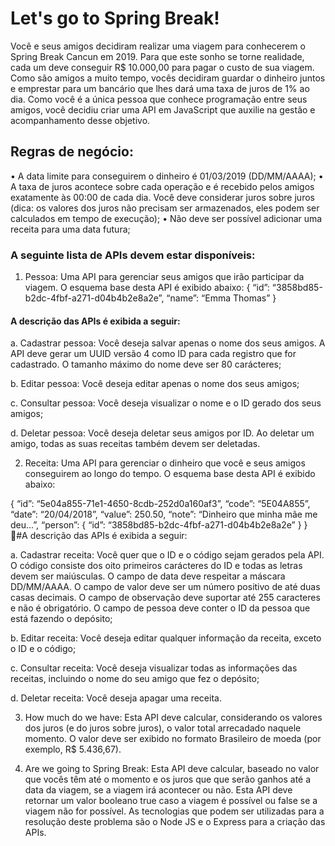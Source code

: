 # Let's go to Spring Break!

Você e seus amigos decidiram realizar uma viagem para conhecerem o Spring Break Cancun em 2019. Para que este sonho se torne realidade, cada um deve conseguir R$ 10.000,00 para pagar o custo de sua viagem. Como são amigos a muito tempo, vocês decidiram guardar o dinheiro juntos e emprestar para um bancário que lhes dará uma taxa de juros de 1% ao dia.
Como você é a única pessoa que conhece programação entre seus amigos, você decidiu criar uma API em JavaScript que auxilie na gestão e acompanhamento desse objetivo.

## Regras de negócio:

• A data limite para conseguirem o dinheiro é 01/03/2019 (DD/MM/AAAA);
• A taxa de juros acontece sobre cada operação e é recebido pelos amigos exatamente às 00:00 de cada dia. Você deve considerar juros sobre juros (dica: os valores dos juros não precisam ser armazenados, eles podem ser calculados em tempo de execução);
• Não deve ser possível adicionar uma receita para uma data futura;

### A seguinte lista de APIs devem estar disponíveis:

1. Pessoa: Uma API para gerenciar seus amigos que irão participar da viagem. O
esquema base desta API é exibido abaixo:
{
“id”: “3858bd85-b2dc-4fbf-a271-d04b4b2e8a2e”, “name”: “Emma Thomas” }

#### A descrição das APIs é exibida a seguir:

a. Cadastrar pessoa: Você deseja salvar apenas o nome dos seus amigos. A API deve gerar um UUID versão 4 como ID para cada registro que for cadastrado. O tamanho máximo do nome deve ser 80 carácteres; 

b. Editar pessoa: Você deseja editar apenas o nome dos seus amigos;

c. Consultar pessoa: Você deseja visualizar o nome e o ID gerado dos seus
amigos; 

d. Deletar pessoa: Você deseja deletar seus amigos por ID. Ao deletar um
amigo, todas as suas receitas também devem ser deletadas. 

2. Receita: Uma API para gerenciar o dinheiro que você e seus amigos conseguirem
ao longo do tempo. O esquema base desta API é exibido abaixo:

{
“id”: “5e04a855-71e1-4650-8cdb-252d0a160af3”, “code”: “5E04A855”, “date”: “20/04/2018”, “value”: 250.50, “note”: “Dinheiro que minha mãe me deu...”, “person”: {
“id”: “3858bd85-b2dc-4fbf-a271-d04b4b2e8a2e” } }

#A descrição das APIs é exibida a seguir:

a. Cadastrar receita: Você quer que o ID e o código sejam gerados pela API. O código consiste dos oito primeiros carácteres do ID e todas as letras devem ser maiúsculas. O campo de data deve respeitar a máscara DD/MM/AAAA. O campo de valor deve ser um número positivo de até duas casas decimais. O campo de observação deve suportar até 255 caracteres e não é obrigatório. O campo de pessoa deve conter o ID da pessoa que está fazendo o depósito; 

b. Editar receita: Você deseja editar qualquer informação da receita, exceto o
ID e o código; 

c. Consultar receita: Você deseja visualizar todas as informações das
receitas, incluindo o nome do seu amigo que fez o depósito; 

d. Deletar receita: Você deseja apagar uma receita. 

3. How much do we have: Esta API deve calcular, considerando os valores dos juros (e do juros sobre juros), o valor total arrecadado naquele momento. O valor deve ser exibido no formato Brasileiro de moeda (por exemplo, R$ 5.436,67). 

4. Are we going to Spring Break: Esta API deve calcular, baseado no valor que vocês têm até o momento e os juros que que serão ganhos até a data da viagem, se a viagem irá acontecer ou não. Esta API deve retornar um valor booleano true caso a viagem é possível ou false se a viagem não for possível.
As tecnologias que podem ser utilizadas para a resolução deste problema são o Node JS e o Express para a criação das APIs.
